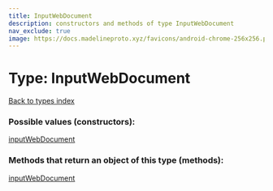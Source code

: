 ```yaml
---
title: InputWebDocument
description: constructors and methods of type InputWebDocument
nav_exclude: true
image: https://docs.madelineproto.xyz/favicons/android-chrome-256x256.png
---
```

# Type: InputWebDocument
[Back to types index](index.md)



### Possible values (constructors):

[inputWebDocument](../constructors/inputWebDocument.md)  



### Methods that return an object of this type (methods):



[inputWebDocument](../constructors/inputWebDocument.md)  

